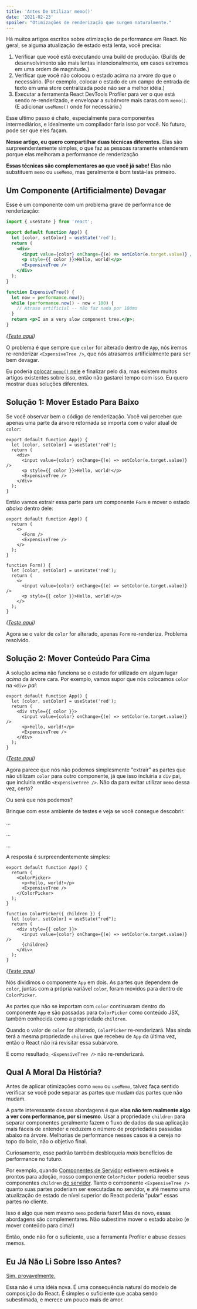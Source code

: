 ```yaml
---
title: 'Antes De Utilizar memo()'
date: '2021-02-23'
spoiler: "Otimizações de renderização que surgem naturalmente."
---
```


Há muitos artigos escritos sobre otimização de performance em React. No geral, se alguma atualização de estado está lenta, você precisa:  

1. Verificar que você está executando uma build de produção. (Builds de desenvolvimento são mais lentas intencionalmente, em casos extremos em uma ordem de magnitude.) 
2. Verificar que você não colocou o estado acima na arvore do que o necessário. (Por exemplo, colocar o estado de um campo de entrada de texto em uma store centralizada pode não ser a melhor idéia.)
3. Executar a ferramenta React DevTools Profiler para ver o que está sendo re-renderizado, e envelopar a subárvore mais caras com `memo()`. (E adicionar `useMemo()` onde for necessário.)

Esse ultimo passo é chato, especialmente para componentes intermediários, e idealmente um compilador faria isso por você. No futuro, pode ser que eles façam.

**Nesse artigo, eu quero compartilhar duas técnicas diferentes.** Elas são surpreendentemente simples, o que faz as pessoas raramente entenderem porque elas melhoram a performance de renderização 

**Essas técnicas são complementares ao que você já sabe!** Elas não substituem `memo` ou `useMemo`, mas geralmente é bom testá-las primeiro.

## Um Componente (Artificialmente) Devagar 

Esse é um componente com um problema grave de performance de renderização:

```jsx
import { useState } from 'react';

export default function App() {
  let [color, setColor] = useState('red');
  return (
    <div>
      <input value={color} onChange={(e) => setColor(e.target.value)} />
      <p style={{ color }}>Hello, world!</p>
      <ExpensiveTree />
    </div>
  );
}

function ExpensiveTree() {
  let now = performance.now();
  while (performance.now() - now < 100) {
    // Atraso artificial -- não faz nada por 100ms
  }
  return <p>I am a very slow component tree.</p>;
}
```

*([Teste aqui](https://codesandbox.io/s/frosty-glade-m33km?file=/src/App.js:23-513))*

O problema é que sempre que `color` for alterado dentro de `App`, nós iremos re-renderizar `<ExpensiveTree />`, que nós atrasamos artificialmente para ser bem devagar.

Eu poderia [colocar `memo()` nele](https://codesandbox.io/s/amazing-shtern-61tu4?file=/src/App.js) e finalizar pelo dia, mas existem muitos artigos existentes sobre isso, então não gastarei tempo com isso. Eu quero mostrar duas soluções diferentes.

## Solução 1: Mover Estado Para Baixo 

Se você observar bem o código de renderização. Você vai perceber que apenas uma parte da árvore retornada se importa com o valor atual de `color`:

```jsx{2,5-6}
export default function App() {
  let [color, setColor] = useState('red');
  return (
    <div>
      <input value={color} onChange={(e) => setColor(e.target.value)} />
      <p style={{ color }}>Hello, world!</p>
      <ExpensiveTree />
    </div>
  );
}
```

Então vamos extrair essa parte para um componente `Form` e mover o estado _abaixo_ dentro dele:

```jsx{4,11,14,15}
export default function App() {
  return (
    <>
      <Form />
      <ExpensiveTree />
    </>
  );
}

function Form() {
  let [color, setColor] = useState('red');
  return (
    <>
      <input value={color} onChange={(e) => setColor(e.target.value)} />
      <p style={{ color }}>Hello, world!</p>
    </>
  );
}
```

*([Teste aqui](https://codesandbox.io/s/billowing-wood-1tq2u?file=/src/App.js:64-380))*

Agora se o valor de `color` for alterado, apenas `Form` re-renderiza. Problema resolvido. 

## Solução 2: Mover Conteúdo Para Cima

A solução acima não funciona se o estado for utilizado em algum lugar *acima* da árvore cara. Por exemplo, vamos supor que nós colocamos `color` na `<div>` *pai*:

```jsx{2,4}
export default function App() {
  let [color, setColor] = useState('red');
  return (
    <div style={{ color }}>
      <input value={color} onChange={(e) => setColor(e.target.value)} />
      <p>Hello, world!</p>
      <ExpensiveTree />
    </div>
  );
}
```

*([Teste aqui](https://codesandbox.io/s/bold-dust-0jbg7?file=/src/App.js:58-313))*

Agora parece que nós não podemos simplesmente "extrair" as partes que não utilizam `color` para outro componente, já que isso incluiria a `div` pai, que incluiria então `<ExpensiveTree />`. Não da para evitar utilizar `memo` dessa vez, certo? 

Ou será que nós podemos?

Brinque com esse ambiente de testes e veja se você consegue descobrir.

...

...

...

A resposta é surpreendentemente simples:

```jsx{4,5,10,15}
export default function App() {
  return (
    <ColorPicker>
      <p>Hello, world!</p>
      <ExpensiveTree />
    </ColorPicker>
  );
}

function ColorPicker({ children }) {
  let [color, setColor] = useState("red");
  return (
    <div style={{ color }}>
      <input value={color} onChange={(e) => setColor(e.target.value)} />
      {children}
    </div>
  );
}
```

*([Teste aqui](https://codesandbox.io/s/wonderful-banach-tyfr1?file=/src/App.js:58-423))*

Nós dividimos o componente `App` em dois. As partes que dependem de `color`, juntas com a própria variável `color`, foram movidos para dentro de `ColorPicker`.

As partes que não se importam com `color` continuaram dentro do componente `App` e são passadas para `ColorPicker` como conteúdo JSX, também conhecida como a propriedade `children`.

Quando o valor de `color` for alterado, `ColorPicker` re-renderizará. Mas ainda terá a mesma propriedade `children` que recebeu de `App` da última vez, então o React não irá revisitar essa subárvore.

E como resultado, `<ExpensiveTree />` não re-renderizará.

## Qual A Moral Da História?

Antes de aplicar otimizações como `memo` ou `useMemo`, talvez faça sentido verificar se você pode separar as partes que mudam das partes que não mudam.

A parte interessante dessas abordagens é que **elas não tem realmente algo a ver com performance, por si mesmo**. Usar a propriedade `children` para separar componentes geralmente fazem o fluxo de dados da sua aplicação mais fáceis de entender e reduzem o número de propriedades passadas abaixo na árvore. Melhorias de performance nesses casos é a cereja no topo do bolo, não o objetivo final.

Curiosamente, esse padrão também desbloqueia _mais_ benefícios de performance no futuro.

Por exemplo, quando [Componentes de Servidor](https://reactjs.org/blog/2020/12/21/data-fetching-with-react-server-components.html) estiverem estáveis e prontos para adoção, nosso componente `ColorPicker` poderia receber seus componentes `children` [do servidor](https://youtu.be/TQQPAU21ZUw?t=1314). Tanto o componente `<ExpensiveTree />` quanto suas partes poderiam ser executadas no servidor, e até mesmo uma atualização de estado de nível superior do React poderia "pular" essas partes no cliente. 

Isso é algo que nem mesmo `memo` poderia fazer! Mas de novo, essas abordagens são complementares. Não subestime mover o estado abaixo (e mover conteúdo para cima!)

Então, onde não for o suficiente, use a ferramenta Profiler e abuse desses memos.

## Eu Já Não Li Sobre Isso Antes? 

[Sim, provavelmente.](https://kentcdodds.com/blog/optimize-react-re-renders)

Essa não é uma idéia nova. É uma consequência natural do modelo de composição do React. É simples o suficiente que acaba sendo subestimada, e merece um pouco mais de amor.
